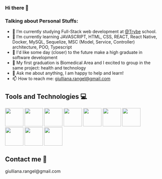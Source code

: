 ### Hi there 👋

### Talking about Personal Stuffs:

- 🔭 I’m currently studying Full-Stack web development at [@Trybe](https://www.betrybe.com/) school.
- 🌱 I’m currently learning JAVASCRIPT, HTML, CSS, REACT, React Native, Docker, MySQL, Sequelize, MSC (Model, Service, Controller) architecture, POO, Typescript
- 👯 I'd like some day (closer) to the future make a high graduate in software development
- 🤔 My first graduation is Biomedical Area and I excited to group in the same project: health and technology
- 💬 Ask me about anything, I am happy to help and learn!
- 📫 How to reach me: giulliana.rangel@gmail.com

## Tools and Technologies :computer:
<head> 
<link rel="stylesheet" href="https://cdn.jsdelivr.net/gh/devicons/devicon@v2.15.1/devicon.min.css">
</head>
<body>          
 <tbody>
   <tr>
     <td align="center" width="20%">
         <img height=60px src="https://cdn.jsdelivr.net/gh/devicons/devicon/icons/github/github-original-wordmark.svg" />
     </td>
  </tr>
    <tr>
     <td align="center" width="20%">
         <img height=60px src="https://cdn.jsdelivr.net/gh/devicons/devicon/icons/docker/docker-original-wordmark.svg" />
     </td>
  </tr>
       <tr>
     <td align="center" width="20%">
         <img height=60px src="https://cdn.jsdelivr.net/gh/devicons/devicon/icons/react/react-original-wordmark.svg" />
     </td>
  </tr>
        <tr>
     <td align="center" width="20%">
         <img height=60px src="https://cdn.jsdelivr.net/gh/devicons/devicon/icons/html5/html5-original-wordmark.svg" />
     </td>
  </tr>
   
   <tr>
     <td align="center" width="20%">
         <img height=60px src="https://cdn.jsdelivr.net/gh/devicons/devicon/icons/mysql/mysql-original-wordmark.svg" />
     </td>
  </tr>   
  </tbody>
  
  <tbody>
     <tr>
     <td align="center" width="20%">
         <img height=60px src="https://cdn.jsdelivr.net/gh/devicons/devicon/icons/sequelize/sequelize-plain-wordmark.svg" />
     </td>
  </tr>
        <tr>
     <td align="center" width="20%">
         <img height=60px src="https://cdn.jsdelivr.net/gh/devicons/devicon/icons/css3/css3-original-wordmark.svg" />
     </td>
  </tr>  
           <tr>
     <td align="center" width="20%">
         <img height=60px src="https://cdn.jsdelivr.net/gh/devicons/devicon/icons/typescript/typescript-original.svg" />
     </td>
  </tr> 
               <tr>
     <td align="center" width="20%">
         <img height=60px src="https://cdn.jsdelivr.net/gh/devicons/devicon/icons/javascript/javascript-original.svg" />
     </td>
  </tr> 
      <tr>
     <td align="center" width="20%">
         <img height=60px src="https://cdn.jsdelivr.net/gh/devicons/devicon/icons/nodejs/nodejs-original-wordmark.svg" />
     </td>
  </tr> 
  </tbody>
          
  
  </body>
  <br>
  
## Contact me 💬

<body>
  <p> giulliana.rangel@gmail.com</p>
  
  </body>
